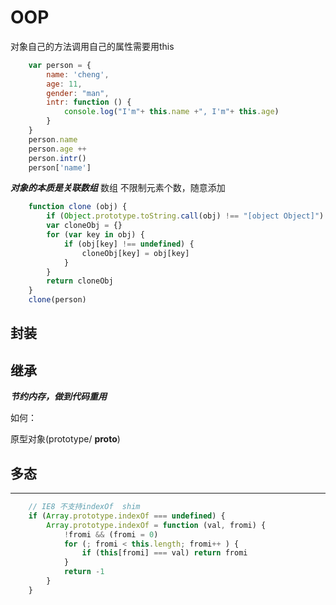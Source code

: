 # OOP

对象自己的方法调用自己的属性需要用this

```js
    var person = {
        name: 'cheng',
        age: 11,
        gender: "man",
        intr: function () {
            console.log("I'm"+ this.name +", I'm"+ this.age)
        }
    }
    person.name
    person.age ++
    person.intr()
    person['name']
```

***对象的本质是关联数组*** 数组 不限制元素个数，随意添加

```js
    function clone (obj) {
        if (Object.prototype.toString.call(obj) !== "[object Object]") return
        var cloneObj = {}
        for (var key in obj) {
            if (obj[key] !== undefined) {
                cloneObj[key] = obj[key]
            }
        }
        return cloneObj
    }
    clone(person)
```

## 封装

## 继承

***节约内存，做到代码重用***

如何：</br>

原型对象(prototype/ __proto__)

## 多态

------

```js
    // IE8 不支持indexOf  shim
    if (Array.prototype.indexOf === undefined) {
        Array.prototype.indexOf = function (val, fromi) {
            !fromi && (fromi = 0)
            for (; fromi < this.length; fromi++ ) {
                if (this[fromi] === val) return fromi
            }
            return -1
        }
    }
```